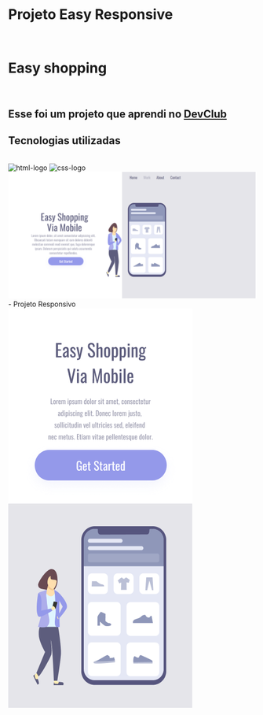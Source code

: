 # Projeto Easy Responsive 
<br>
<h1> Easy shopping</ha>
<br>
<br>
<h2>Esse foi um projeto que aprendi no <a href="https://rodolfomori.com.br/devclub"> DevClub</a></h2>
<h2>Tecnologias utilizadas</h2>
<br>
<img src="https://img.shields.io/badge/HTML5-E34F26?style=for-the-badge&logo=html5&logoColor=white" alt="html-logo" /> <img src="https://img.shields.io/badge/CSS3-1572B6?style=for-the-badge&logo=css3&logoColor=white" alt="css-logo" />
<img src="https://raw.githubusercontent.com/Edworld10/easy-shopping/01d32f712aaa97297907d88ea234e329d8e4fd5c/CSS/Projeto%201%20responsivo/modo%20full.PNG"> - Projeto Responsivo 
<img src="https://raw.githubusercontent.com/Edworld10/easy-shopping/bdc9e3d8c7e34851e7007981816d5474d158c738/CSS/Projeto%201%20responsivo/mobille.png">



